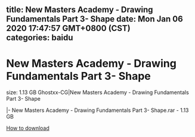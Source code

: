 
title: New Masters Academy - Drawing Fundamentals Part 3- Shape
date: Mon Jan 06 2020 17:47:57 GMT+0800 (CST)    
categories: baidu
---

# New Masters Academy - Drawing Fundamentals Part 3- Shape
size: 1.13 GB
 Ghostxx-CG|New Masters Academy - Drawing Fundamentals Part 3- Shape
 
|- New Masters Academy - Drawing Fundamentals Part 3- Shape.rar - 1.13 GB

[How to download](https://bpcam.bemobtrk.com/go/2ceec3aa-1ca2-46d6-b9ff-aaa5c184517c?jno=5053)